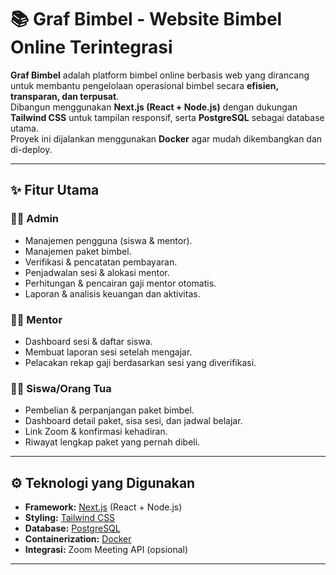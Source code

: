 # 📚 Graf Bimbel - Website Bimbel Online Terintegrasi

**Graf Bimbel** adalah platform bimbel online berbasis web yang dirancang untuk membantu pengelolaan operasional bimbel secara **efisien, transparan, dan terpusat**.  
Dibangun menggunakan **Next.js (React + Node.js)** dengan dukungan **Tailwind CSS** untuk tampilan responsif, serta **PostgreSQL** sebagai database utama.  
Proyek ini dijalankan menggunakan **Docker** agar mudah dikembangkan dan di-deploy.  

---

## ✨ Fitur Utama

### 👨‍💼 Admin
- Manajemen pengguna (siswa & mentor).
- Manajemen paket bimbel.
- Verifikasi & pencatatan pembayaran.
- Penjadwalan sesi & alokasi mentor.
- Perhitungan & pencairan gaji mentor otomatis.
- Laporan & analisis keuangan dan aktivitas.

### 👨‍🏫 Mentor
- Dashboard sesi & daftar siswa.
- Membuat laporan sesi setelah mengajar.
- Pelacakan rekap gaji berdasarkan sesi yang diverifikasi.

### 👩‍🎓 Siswa/Orang Tua
- Pembelian & perpanjangan paket bimbel.
- Dashboard detail paket, sisa sesi, dan jadwal belajar.
- Link Zoom & konfirmasi kehadiran.
- Riwayat lengkap paket yang pernah dibeli.

---

## ⚙️ Teknologi yang Digunakan
- **Framework:** [Next.js](https://nextjs.org/) (React + Node.js)
- **Styling:** [Tailwind CSS](https://tailwindcss.com/)
- **Database:** [PostgreSQL](https://www.postgresql.org/)
- **Containerization:** [Docker](https://www.docker.com/)
- **Integrasi:** Zoom Meeting API (opsional)

---


